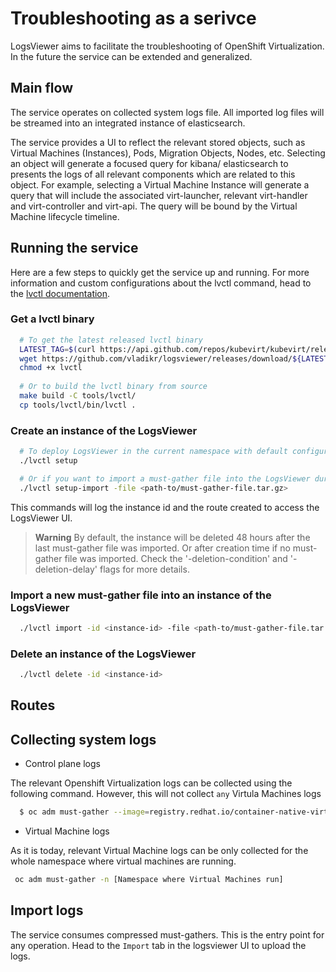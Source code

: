 # Troubleshooting as a serivce

LogsViewer aims to facilitate the troubleshooting of OpenShift Virtualization.
In the future the service can be extended and generalized.

## Main flow
The service operates on collected system logs file.
All imported log files will be streamed into an integrated instance of elasticsearch.

The service provides a UI to reflect the relevant stored objects, such as Virtual Machines (Instances), Pods, Migration Objects, Nodes, etc. 
Selecting an object will generate a focused query for kibana/ elasticsearch to presents the logs of all relevant components which are related to this object.
For example, selecting a Virtual Machine Instance will generate a query that will include the associated virt-launcher, relevant virt-handler and virt-controller and virt-api.
The query will be bound by the Virtual Machine lifecycle timeline.
 
## Running the service

Here are a few steps to quickly get the service up and running. For more
information and custom configurations about the lvctl command, head to the
[lvctl documentation](./tools/lvctl/README.md).

### Get a lvctl binary

```bash
  # To get the latest released lvctl binary
  LATEST_TAG=$(curl https://api.github.com/repos/kubevirt/kubevirt/releases/latest | grep -i "tag_name" | awk -F '"' '{print $4}')
  wget https://github.com/vladikr/logsviewer/releases/download/${LATEST_TAG}/lvctl
  chmod +x lvctl
  
  # Or to build the lvctl binary from source
  make build -C tools/lvctl/
  cp tools/lvctl/bin/lvctl . 
```

### Create an instance of the LogsViewer

```bash
  # To deploy LogsViewer in the current namespace with default configuration
  ./lvctl setup

  # Or if you want to import a must-gather file into the LogsViewer during the setup
  ./lvctl setup-import -file <path-to/must-gather-file.tar.gz>
```

This commands will log the instance id and the route created to access the
LogsViewer UI.

> **Warning**
> By default, the instance will be deleted 48 hours after the last must-gather
> file was imported. Or after creation time if no must-gather file was imported.
> Check the '-deletion-condition' and '-deletion-delay' flags for more details.

### Import a new must-gather file into an instance of the LogsViewer

```bash
  ./lvctl import -id <instance-id> -file <path-to/must-gather-file.tar.gz>
```

### Delete an instance of the LogsViewer

```bash
  ./lvctl delete -id <instance-id>
```

## Routes

## Collecting system logs

- Control plane logs

The relevant Openshift Virtualization logs can be collected using the following command.
However, this will not collect `any` Virtula Machines logs

```bash
  $ oc adm must-gather --image=registry.redhat.io/container-native-virtualization/cnv-must-gather-rhel8:v4.11.0
```

- Virtual Machine logs

As it is today, relevant Virtual Machine logs can be only collected for the whole namespace where virtual machines are running.

```bash
 oc adm must-gather -n [Namespace where Virtual Machines run]
```

## Import logs

The service consumes compressed must-gathers. 
This is the entry point for any operation.
Head to the `Import` tab in the logsviewer UI to upload the logs.

